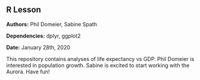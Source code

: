 ## R Lesson

**Authors:** Phil Domeier, Sabine Spath

**Dependencies:** dplyr, ggplot2

**Date:** January 28th, 2020

This repository contains analyses of life expectancy vs GDP.
Phil Domeier is interested in population growth. 
Sabine is excited to start working with the Aurora. Have fun! 
